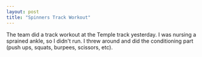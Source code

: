 ```yaml
---
layout: post
title: "Spinners Track Workout"
---
```


The team did a track workout at the Temple track yesterday. I was nursing a sprained ankle, so I didn&#39;t run. I threw around and did the conditioning part (push ups, squats, burpees, scissors, etc).
